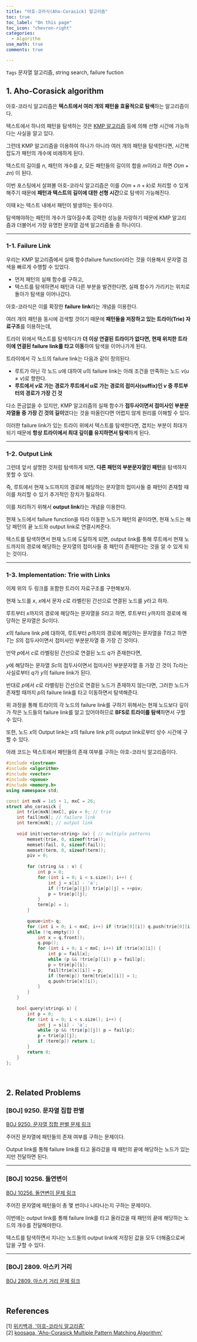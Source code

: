```yaml
---
title: "아호-코라식(Aho-Corasick) 알고리즘"
toc: true
toc_label: "On this page"
toc_icon: "chevron-right"
categories:    
  - Algorithm
use_math: true
comments: true

---
```


`Tags` 문자열 알고리즘, string search, failure fuction

## 1. Aho-Corasick algorithm

아호-코라식 알고리즘은 **텍스트에서 여러 개의 패턴을 효율적으로 탐색**하는 알고리즘이다.

텍스트에서 하나의 패턴을 탐색하는 것은 [KMP 알고리즘](https://damo1924.github.io/algorithm/KMPalgorithm/) 등에 의해 선형 시간에 가능하다는 사실을 알고 있다.

그런데 KMP 알고리즘을 이용하여 하나가 아니라 여러 개의 패턴을 탐색한다면, 시간복잡도가 패턴의 개수에 비례하게 된다.

텍스트의 길이를 $n$, 패턴의 개수를 $z$, 모든 패턴들의 길이의 합을 $m$이라고 하면 $O(m + zn)$ 이 된다.

이번 포스팅에서 살펴볼 아호-코라식 알고리즘은 이를 $O(m + n + k)$로 처리할 수 있게 해주기 때문에 **패턴과 텍스트의 길이에 대한 선형 시간**으로 탐색이 가능해진다.

이때 $k$는 텍스트 내에서 패턴이 발생하는 횟수이다.

탐색해야하는 패턴의 개수가 많아질수록 강력한 성능을 자랑하기 때문에 KMP 알고리즘과 더불어서 가장 유명한 문자열 검색 알고리즘들 중 하나이다.

---

### 1-1. Failure Link

우리는 KMP 알고리즘에서 실패 함수(failure function)라는 것을 이용해서 문자열 검색을 빠르게 수행할 수 있었다.

- 먼저 패턴의 실패 함수를 구하고,
- 텍스트를 탐색하면서 패턴과 다른 부분을 발견한다면, 실패 함수가 가리키는 위치로 돌아가 탐색을 이어나갔다.

아호-코라식은 이를 확장한 **failure link**라는 개념을 이용한다.

여러 개의 패턴을 동시에 검색할 것이기 때문에 **패턴들을 저장하고 있는 트라이(Trie) 자료구조**를 이용하는데,

트라이 위에서 텍스트를 탐색하다가 **더 이상 연결된 트라이가 없다면, 현재 위치한 트라이에 연결된 failure link를 타고 이동**하여 탐색을 이어나가게 된다.

트라이에서 각 노드의 failure link는 다음과 같이 정의된다.

- 루트가 아닌 각 노드 $u$에 대하여 $u$의 failure link는 아래 조건을 만족하는 노드 $v$($u \neq v$)로 향한다.
- **루트에서 $v$로 가는 경로가 루트에서 $u$로 가는 경로의 접미사(suffix)인 $v$ 중 루트부터의 경로가 가장 긴 것**

다소 뜬금없을 수 있지만, KMP 알고리즘의 실패 함수가 **접두사이면서 접미사인 부분문자열들 중 가장 긴 것의 길이**였다는 것을 떠올린다면 어렵지 않게 원리를 이해할 수 있다.

이러한 failure link가 있는 트라이 위에서 텍스트를 탐색한다면, 겹치는 부분이 최대가 되기 때문에 **항상 트라이에서 최대 깊이를 유지하면서 탐색**하게 된다.

---

### 1-2. Output Link

그런데 앞서 설명한 것처럼 탐색하게 되면, **다른 패턴의 부분문자열인 패턴**을 탐색하지 못할 수 있다.

즉, 루트에서 현재 노드까지의 경로에 해당하는 문자열의 접미사들 중 패턴이 존재할 때 이를 처리할 수 있기 추가적인 장치가 필요하다.

이를 처리하기 위해서 **output link**라는 개념을 이용한다.

현재 노드에서 failure function을 따라 이동한 노드가 패턴의 끝이라면, 현재 노드는 해당 패턴의 끝 노드와 output link로 연결시켜준다.

텍스트를 탐색하면서 현재 노드에 도달하게 되면, output link를 통해 루트에서 현재 노드까지의 경로에 해당하는 문자열의 접미사들 중 패턴이 존재한다는 것을 알 수 있게 되는 것이다.

---

### 1-3. Implementation: Trie with Links

이제 위의 두 링크를 포함한 트라이 자료구조를 구현해보자.

현재 노드를 $x$, $x$에서 문자 $c$로 라벨린된 간선으로 연결된 노드를 $y$라고 하자.

루트부터 $x$까지의 경로에 해당하는 문자열을 $S$라고 하면, 루트부터 $y$까지의 경로에 해당하는 문자열은 $Sc$이다.

$x$의 failure link $p$에 대하여, 루트부터 $p$까지의 경로에 해당하는 문자열을 $T$라고 하면 $T$는 $S$의 접두사이면서 접미사인 부분문자열 중 가장 긴 것이다.

만약 $p$에서 $c$로 라벨링된 간선으로 연결된 노드 $q$가 존재한다면,

$y$에 해당하는 문자열 $Sc$의 접두사이면서 접미사인 부분문자열 중 가장 긴 것이 $Tc$라는 사실로부터 $q$가 $y$의 failure link가 된다.

반대로 $p$에서 $c$로 라벨링된 간선으로 연결된 노드가 존재하지 않는다면, 그러한 노드가 존재할 때까지 $p$의 failure link를 타고 이동하면서 탐색해준다.

위 과정을 통해 트라이의 각 노드의 failure link를 구하기 위해서는 현재 노드보다 깊이가 작은 노드들의 failure link를 알고 있어야하므로 **BFS로 트라이를 탐색**하면서 구할 수 있다.

또한, 노드 $x$의 Output link는 $x$의 failure link $p$의 output link로부터 상수 시간에 구할 수 있다.

아래 코드는 텍스트에서 패턴들의 존재 여부를 구하는 아호-코라식 알고리즘이다.

```cpp
#include <iostream>
#include <algorithm>
#include <vector>
#include <queue>
#include <memory.h>
using namespace std;

const int mxN = 1e5 + 1, mxC = 26;
struct aho_corasick {
    int trie[mxN][mxC], piv = 0; // trie
    int fail[mxN]; // failure link
    int term[mxN]; // output link
    
    void init(vector<string> &v) { // multiple patterns
        memset(trie, 0, sizeof(trie));
        memset(fail, 0, sizeof(fail));
        memset(term, 0, sizeof(term));
        piv = 0;
        
        for (string &s : v) {
            int p = 0;
            for (int i = 0; i < s.size(); i++) {
                int j = s[i] - 'a';
                if (!trie[p][j]) trie[p][j] = ++piv;
                p = trie[p][j];
            }
            term[p] = 1;
        }
        
        queue<int> q;
        for (int i = 0; i < mxC; i++) if (trie[0][i]) q.push(trie[0][i]);
        while (!q.empty()) {
            int x = q.front();
            q.pop();
            for (int i = 0; i < mxC; i++) if (trie[x][i]) {
                int p = fail[x];
                while (p && !trie[p][i]) p = fail[p];
                p = trie[p][i];
                fail[trie[x][i]] = p;
                if (term[p]) term[trie[x][i]] = 1;
                q.push(trie[x][i]);
            }
        }
    }
    
    bool query(string& s) {
        int p = 0;
        for (int i = 0; i < s.size(); i++) {
            int j = s[i] - 'a';
            while (p && !trie[p][j]) p = fail[p];
            p = trie[p][j];
            if (term[p]) return 1;
        }
        return 0;
    }
};
```

<br/>

## 2. Related Problems

### [BOJ] 9250. 문자열 집합 판별

[BOJ 9250. 문자열 집합 판별 문제 링크](https://www.acmicpc.net/problem/9250)

주어진 문자열에 패턴들의 존재 여부를 구하는 문제이다.

Output link를 통해 failure link를 타고 올라갔을 때 패턴의 끝에 해당하는 노드가 있는지만 전달하면 된다.

---

### [BOJ] 10256. 돌연변이

[BOJ 10256. 돌연변이 문제 링크](https://www.acmicpc.net/problem/10256)

주어진 문자열에 패턴들이 총 몇 번이나 나타나는지 구하는 문제이다.

이번에는 output link를 통해 failure link를 타고 올라갔을 때 패턴의 끝에 해당하는 노드의 개수를 전달해야한다.

텍스트를 탐색하면서 지나는 노드들의 output link에 저장된 값을 모두 더해줌으로써 답을 구할 수 있다.

---

### [BOJ] 2809. 아스키 거리

[BOJ 2809. 아스키 거리 문제 링크](https://www.acmicpc.net/problem/2809)



<br/>

## References

[1] [위키백과, '아호-코라식 알고리즘'](https://ko.m.wikipedia.org/wiki/%EC%95%84%ED%98%B8_%EC%BD%94%EB%9D%BC%EC%8B%9D_%EC%95%8C%EA%B3%A0%EB%A6%AC%EC%A6%98)  
[2] [koosaga, 'Aho-Corasick Multiple Pattern Matching Algorithm'](https://koosaga.com/157)  




